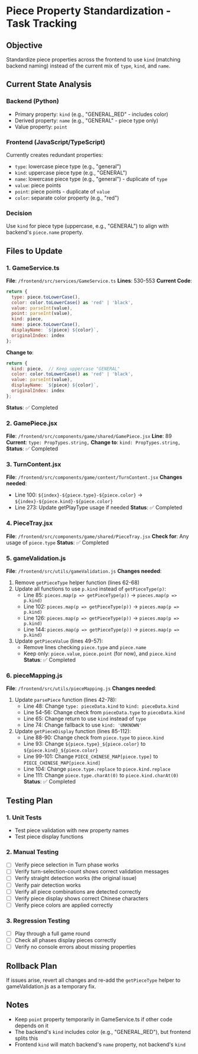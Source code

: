 # Piece Property Standardization - Task Tracking

## Objective
Standardize piece properties across the frontend to use `kind` (matching backend naming) instead of the current mix of `type`, `kind`, and `name`.

## Current State Analysis

### Backend (Python)
- Primary property: `kind` (e.g., "GENERAL_RED" - includes color)
- Derived property: `name` (e.g., "GENERAL" - piece type only)
- Value property: `point`

### Frontend (JavaScript/TypeScript)
Currently creates redundant properties:
- `type`: lowercase piece type (e.g., "general")
- `kind`: uppercase piece type (e.g., "GENERAL") 
- `name`: lowercase piece type (e.g., "general") - duplicate of `type`
- `value`: piece points
- `point`: piece points - duplicate of `value`
- `color`: separate color property (e.g., "red")

### Decision
Use `kind` for piece type (uppercase, e.g., "GENERAL") to align with backend's `piece.name` property.

## Files to Update

### 1. GameService.ts
**File**: `/frontend/src/services/GameService.ts`
**Lines**: 530-553
**Current Code**:
```javascript
return {
  type: piece.toLowerCase(),
  color: color.toLowerCase() as 'red' | 'black',
  value: parseInt(value),
  point: parseInt(value),
  kind: piece,
  name: piece.toLowerCase(),
  displayName: `${piece} ${color}`,
  originalIndex: index
};
```
**Change to**:
```javascript
return {
  kind: piece,  // Keep uppercase "GENERAL"
  color: color.toLowerCase() as 'red' | 'black',
  value: parseInt(value),
  displayName: `${piece} ${color}`,
  originalIndex: index
};
```
**Status**: ✅ Completed

### 2. GamePiece.jsx
**File**: `/frontend/src/components/game/shared/GamePiece.jsx`
**Line**: 89
**Current**: `type: PropTypes.string,`
**Change to**: `kind: PropTypes.string,`
**Status**: ✅ Completed

### 3. TurnContent.jsx
**File**: `/frontend/src/components/game/content/TurnContent.jsx`
**Changes needed**:
- Line 100: `${index}-${piece.type}-${piece.color}` → `${index}-${piece.kind}-${piece.color}`
- Line 273: Update getPlayType usage if needed
**Status**: ✅ Completed

### 4. PieceTray.jsx  
**File**: `/frontend/src/components/game/shared/PieceTray.jsx`
**Check for**: Any usage of `piece.type`
**Status**: ✅ Completed

### 5. gameValidation.js
**File**: `/frontend/src/utils/gameValidation.js`
**Changes needed**:
1. Remove `getPieceType` helper function (lines 62-68)
2. Update all functions to use `p.kind` instead of `getPieceType(p)`:
   - Line 85: `pieces.map(p => getPieceType(p))` → `pieces.map(p => p.kind)`
   - Line 102: `pieces.map(p => getPieceType(p))` → `pieces.map(p => p.kind)`
   - Line 126: `pieces.map(p => getPieceType(p))` → `pieces.map(p => p.kind)`
   - Line 144: `pieces.map(p => getPieceType(p))` → `pieces.map(p => p.kind)`
3. Update `getPieceValue` (lines 49-57):
   - Remove lines checking `piece.type` and `piece.name`
   - Keep only: `piece.value`, `piece.point` (for now), and `piece.kind`
**Status**: ✅ Completed

### 6. pieceMapping.js
**File**: `/frontend/src/utils/pieceMapping.js`
**Changes needed**:
1. Update `parsePiece` function (lines 42-78):
   - Line 48: Change `type: pieceData.kind` to `kind: pieceData.kind`
   - Line 54-56: Change check from `pieceData.type` to `pieceData.kind`
   - Line 65: Change return to use `kind` instead of `type`
   - Line 74: Change fallback to use `kind: 'UNKNOWN'`
2. Update `getPieceDisplay` function (lines 85-112):
   - Line 88-90: Change check from `piece.type` to `piece.kind`
   - Line 93: Change `${piece.type}_${piece.color}` to `${piece.kind}_${piece.color}`
   - Line 99-101: Change `PIECE_CHINESE_MAP[piece.type]` to `PIECE_CHINESE_MAP[piece.kind]`
   - Line 104: Change `piece.type.replace` to `piece.kind.replace`
   - Line 111: Change `piece.type.charAt(0)` to `piece.kind.charAt(0)`
**Status**: ✅ Completed

## Testing Plan

### 1. Unit Tests
- Test piece validation with new property names
- Test piece display functions

### 2. Manual Testing
- [ ] Verify piece selection in Turn phase works
- [ ] Verify turn-selection-count shows correct validation messages
- [ ] Verify straight detection works (the original issue)
- [ ] Verify pair detection works
- [ ] Verify all piece combinations are detected correctly
- [ ] Verify piece display shows correct Chinese characters
- [ ] Verify piece colors are applied correctly

### 3. Regression Testing
- [ ] Play through a full game round
- [ ] Check all phases display pieces correctly
- [ ] Verify no console errors about missing properties

## Rollback Plan
If issues arise, revert all changes and re-add the `getPieceType` helper to gameValidation.js as a temporary fix.

## Notes
- Keep `point` property temporarily in GameService.ts if other code depends on it
- The backend's `kind` includes color (e.g., "GENERAL_RED"), but frontend splits this
- Frontend `kind` will match backend's `name` property, not backend's `kind`